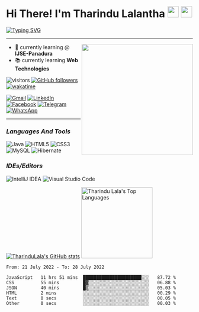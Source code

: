 # Hi There! I'm Tharindu Lalantha <img src="https://media.giphy.com/media/hvRJCLFzcasrR4ia7z/giphy.gif" width=30px> <img src="https://lh3.googleusercontent.com/-Qz_8NuGBAe4/VhE3wxJUcoI/AAAAAAAAkZ0/zEJAcYxcypE/s1600/sri-lanka-flag-animation.gif" width=30px> 

[![Typing SVG](https://readme-typing-svg.herokuapp.com?font=source+code+pro&color=%2301FF29&size=25&center=true&vCenter=true&width=485&height=30&lines=I%E2%80%99m+Full+Stack+developer.+%E2%8C%A8%EF%B8%8F%F0%9F%92%BB%F0%9F%96%B1%EF%B8%8F;and+I'm+an+Undergraduate.%F0%9F%91%A6)](https://git.io/typing-svg)
***

<img src="https://ideasoft.io/wp-content/uploads/2021/02/top-programming-languages-cover.png" width="300px" align="right" />



- 🏫 currently learning @ **IJSE-Panadura**
- 📚 currently learning **Web Technologies**


![visitors](https://visitor-badge.glitch.me/badge?page_id=TharinduLala.TharinduLala&left_color=purple&right_color=gray) [![GitHub followers](https://img.shields.io/github/followers/TharinduLala.svg?style=social&label=Follow&maxAge=2592000)](https://github.com/TharinduLala?tab=followers) [![wakatime](https://wakatime.com/badge/user/13e3193a-8e05-4f6c-8772-628c675777db.svg)](https://wakatime.com/@13e3193a-8e05-4f6c-8772-628c675777db)





<a href="mailto:lalanthatharindu@gmail.com">![Gmail](https://img.shields.io/badge/Gmail-D14836?style=for-the-badge&logo=gmail&logoColor=white)</a> <a href="https://www.linkedin.com/in/tharindu-lalantha/">![LinkedIn](https://img.shields.io/badge/linkedin-%230077B5.svg?style=for-the-badge&logo=linkedin&logoColor=white)</a> <a href="https://www.facebook.com/kad.tl.5">![Facebook](https://img.shields.io/badge/Facebook-%231877F2.svg?style=for-the-badge&logo=Facebook&logoColor=white)</a> <a href="https://telegram.me/TharinduLala">![Telegram](https://img.shields.io/badge/Telegram-2CA5E0?style=for-the-badge&logo=telegram&logoColor=white)</a> <a href="https://wa.me/94715463515">![WhatsApp](https://img.shields.io/badge/WhatsApp-25D366?style=for-the-badge&logo=whatsapp&logoColor=white)</a> 

---

### *Languages And Tools*

![Java](https://img.shields.io/badge/java-%23ED8B00.svg?style=for-the-badge&logo=java&logoColor=white) ![HTML5](https://img.shields.io/badge/html5-%23E34F26.svg?style=for-the-badge&logo=html5&logoColor=white) ![CSS3](https://img.shields.io/badge/css3-%231572B6.svg?style=for-the-badge&logo=css3&logoColor=white) ![MySQL](https://img.shields.io/badge/mysql-%2300f.svg?style=for-the-badge&logo=mysql&logoColor=white) ![Hibernate](https://camo.githubusercontent.com/770dc0d5bff8e3849434d5559707f1f515ba5c33b4f42f654aaa67889cb00d90/68747470733a2f2f696d672e736869656c64732e696f2f62616467652f48696265726e6174652d3539363636433f7374796c653d666f722d7468652d6261646765266c6f676f3d48696265726e617465266c6f676f436f6c6f723d7768697465)

### *IDEs/Editors*

![IntelliJ IDEA](https://img.shields.io/badge/IntelliJIDEA-000000.svg?style=for-the-badge&logo=intellij-idea&logoColor=white) ![Visual Studio Code](https://img.shields.io/badge/Visual%20Studio%20Code-0078d7.svg?style=for-the-badge&logo=visual-studio-code&logoColor=white)

[![TharinduLala's GitHub stats](https://github-readme-stats.vercel.app/api?username=TharinduLala&theme=github_dark&show_icons=true)](https://github.com/anuraghazra/github-readme-stats)  <img alt="Tharindu Lala's Top Languages" src="https://github-readme-stats.vercel.app/api/top-langs/?username=TharinduLala&langs_count=8&layout=compact&theme=react&hide_border=true&bg_color=1F222E&title_color=F85D7F&icon_color=F8D866&hide=Jupyter%20Notebook" height="192px"/>
<!--START_SECTION:waka-->

```text
From: 21 July 2022 - To: 28 July 2022

JavaScript   11 hrs 51 mins  ██████████████████████░░░   87.72 %
CSS          55 mins         █▓░░░░░░░░░░░░░░░░░░░░░░░   06.88 %
JSON         40 mins         █▒░░░░░░░░░░░░░░░░░░░░░░░   05.03 %
HTML         2 mins          ░░░░░░░░░░░░░░░░░░░░░░░░░   00.29 %
Text         0 secs          ░░░░░░░░░░░░░░░░░░░░░░░░░   00.05 %
Other        0 secs          ░░░░░░░░░░░░░░░░░░░░░░░░░   00.03 %
```

<!--END_SECTION:waka-->


